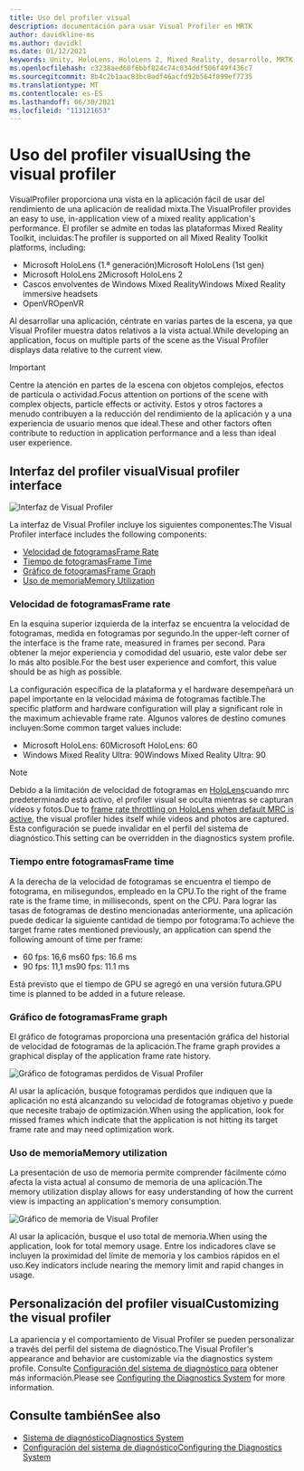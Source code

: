 ```yaml
---
title: Uso del profiler visual
description: documentación para usar Visual Profiler en MRTK
author: davidkline-ms
ms.author: davidkl
ms.date: 01/12/2021
keywords: Unity, HoloLens, HoloLens 2, Mixed Reality, desarrollo, MRTK
ms.openlocfilehash: c3238aed60f6bbf824c74c034ddf506f49f436c7
ms.sourcegitcommit: 8b4c2b1aac83bc8adf46acfd92b564f899ef7735
ms.translationtype: MT
ms.contentlocale: es-ES
ms.lasthandoff: 06/30/2021
ms.locfileid: "113121653"
---
```

# <a name="using-the-visual-profiler"></a><span data-ttu-id="5ef0e-104">Uso del profiler visual</span><span class="sxs-lookup"><span data-stu-id="5ef0e-104">Using the visual profiler</span></span>

<span data-ttu-id="5ef0e-105">VisualProfiler proporciona una vista en la aplicación fácil de usar del rendimiento de una aplicación de realidad mixta.</span><span class="sxs-lookup"><span data-stu-id="5ef0e-105">The VisualProfiler provides an easy to use, in-application view of a mixed reality application's performance.</span></span> <span data-ttu-id="5ef0e-106">El profiler se admite en todas las plataformas Mixed Reality Toolkit, incluidas:</span><span class="sxs-lookup"><span data-stu-id="5ef0e-106">The profiler is supported on all Mixed Reality Toolkit platforms, including:</span></span>

- <span data-ttu-id="5ef0e-107">Microsoft HoloLens (1.ª generación)</span><span class="sxs-lookup"><span data-stu-id="5ef0e-107">Microsoft HoloLens (1st gen)</span></span>
- <span data-ttu-id="5ef0e-108">Microsoft HoloLens 2</span><span class="sxs-lookup"><span data-stu-id="5ef0e-108">Microsoft HoloLens 2</span></span>
- <span data-ttu-id="5ef0e-109">Cascos envolventes de Windows Mixed Reality</span><span class="sxs-lookup"><span data-stu-id="5ef0e-109">Windows Mixed Reality immersive headsets</span></span>
- <span data-ttu-id="5ef0e-110">OpenVR</span><span class="sxs-lookup"><span data-stu-id="5ef0e-110">OpenVR</span></span>

<span data-ttu-id="5ef0e-111">Al desarrollar una aplicación, céntrate en varias partes de la escena, ya que Visual Profiler muestra datos relativos a la vista actual.</span><span class="sxs-lookup"><span data-stu-id="5ef0e-111">While developing an application, focus on multiple parts of the scene as the Visual Profiler displays data relative to the current view.</span></span>

> [!IMPORTANT]
> <span data-ttu-id="5ef0e-112">Centre la atención en partes de la escena con objetos complejos, efectos de partícula o actividad.</span><span class="sxs-lookup"><span data-stu-id="5ef0e-112">Focus attention on portions of the scene with complex objects, particle effects or activity.</span></span> <span data-ttu-id="5ef0e-113">Estos y otros factores a menudo contribuyen a la reducción del rendimiento de la aplicación y a una experiencia de usuario menos que ideal.</span><span class="sxs-lookup"><span data-stu-id="5ef0e-113">These and other factors often contribute to reduction in application performance and a less than ideal user experience.</span></span>

## <a name="visual-profiler-interface"></a><span data-ttu-id="5ef0e-114">Interfaz del profiler visual</span><span class="sxs-lookup"><span data-stu-id="5ef0e-114">Visual profiler interface</span></span>

![Interfaz de Visual Profiler](../images/diagnostics/VisualProfiler.png)

<span data-ttu-id="5ef0e-116">La interfaz de Visual Profiler incluye los siguientes componentes:</span><span class="sxs-lookup"><span data-stu-id="5ef0e-116">The Visual Profiler interface includes the following components:</span></span>

- [<span data-ttu-id="5ef0e-117">Velocidad de fotogramas</span><span class="sxs-lookup"><span data-stu-id="5ef0e-117">Frame Rate</span></span>](#frame-rate)
- [<span data-ttu-id="5ef0e-118">Tiempo de fotogramas</span><span class="sxs-lookup"><span data-stu-id="5ef0e-118">Frame Time</span></span>](#frame-time)
- [<span data-ttu-id="5ef0e-119">Gráfico de fotogramas</span><span class="sxs-lookup"><span data-stu-id="5ef0e-119">Frame Graph</span></span>](#frame-graph)
- [<span data-ttu-id="5ef0e-120">Uso de memoria</span><span class="sxs-lookup"><span data-stu-id="5ef0e-120">Memory Utilization</span></span>](#memory-utilization)

### <a name="frame-rate"></a><span data-ttu-id="5ef0e-121">Velocidad de fotogramas</span><span class="sxs-lookup"><span data-stu-id="5ef0e-121">Frame rate</span></span>

<span data-ttu-id="5ef0e-122">En la esquina superior izquierda de la interfaz se encuentra la velocidad de fotogramas, medida en fotogramas por segundo.</span><span class="sxs-lookup"><span data-stu-id="5ef0e-122">In the upper-left corner of the interface is the frame rate, measured in frames per second.</span></span> <span data-ttu-id="5ef0e-123">Para obtener la mejor experiencia y comodidad del usuario, este valor debe ser lo más alto posible.</span><span class="sxs-lookup"><span data-stu-id="5ef0e-123">For the best user experience and comfort, this value should be as high as possible.</span></span>

<span data-ttu-id="5ef0e-124">La configuración específica de la plataforma y el hardware desempeñará un papel importante en la velocidad máxima de fotogramas factible.</span><span class="sxs-lookup"><span data-stu-id="5ef0e-124">The specific platform and hardware configuration will play a significant role in the maximum achievable frame rate.</span></span> <span data-ttu-id="5ef0e-125">Algunos valores de destino comunes incluyen:</span><span class="sxs-lookup"><span data-stu-id="5ef0e-125">Some common target values include:</span></span>

- <span data-ttu-id="5ef0e-126">Microsoft HoloLens: 60</span><span class="sxs-lookup"><span data-stu-id="5ef0e-126">Microsoft HoloLens: 60</span></span>
- <span data-ttu-id="5ef0e-127">Windows Mixed Reality Ultra: 90</span><span class="sxs-lookup"><span data-stu-id="5ef0e-127">Windows Mixed Reality Ultra: 90</span></span>

> [!NOTE]
> <span data-ttu-id="5ef0e-128">Debido a la limitación de velocidad de fotogramas en [HoloLens](/windows/mixed-reality/mixed-reality-capture-for-developers#what-to-expect-when-mrc-is-enabled-on-hololens)cuando mrc predeterminado está activo, el profiler visual se oculta mientras se capturan vídeos y fotos.</span><span class="sxs-lookup"><span data-stu-id="5ef0e-128">Due to [frame rate throttling on HoloLens when default MRC is active](/windows/mixed-reality/mixed-reality-capture-for-developers#what-to-expect-when-mrc-is-enabled-on-hololens), the visual profiler hides itself while videos and photos are captured.</span></span> <span data-ttu-id="5ef0e-129">Esta configuración se puede invalidar en el perfil del sistema de diagnóstico.</span><span class="sxs-lookup"><span data-stu-id="5ef0e-129">This setting can be overridden in the diagnostics system profile.</span></span>

### <a name="frame-time"></a><span data-ttu-id="5ef0e-130">Tiempo entre fotogramas</span><span class="sxs-lookup"><span data-stu-id="5ef0e-130">Frame time</span></span>

<span data-ttu-id="5ef0e-131">A la derecha de la velocidad de fotogramas se encuentra el tiempo de fotograma, en milisegundos, empleado en la CPU.</span><span class="sxs-lookup"><span data-stu-id="5ef0e-131">To the right of the frame rate is the frame time, in milliseconds, spent on the CPU.</span></span> <span data-ttu-id="5ef0e-132">Para lograr las tasas de fotogramas de destino mencionadas anteriormente, una aplicación puede dedicar la siguiente cantidad de tiempo por fotograma:</span><span class="sxs-lookup"><span data-stu-id="5ef0e-132">To achieve the target frame rates mentioned previously, an application can spend the following amount of time per frame:</span></span>

- <span data-ttu-id="5ef0e-133">60 fps: 16,6 ms</span><span class="sxs-lookup"><span data-stu-id="5ef0e-133">60 fps: 16.6 ms</span></span>
- <span data-ttu-id="5ef0e-134">90 fps: 11,1 ms</span><span class="sxs-lookup"><span data-stu-id="5ef0e-134">90 fps: 11.1 ms</span></span>

<span data-ttu-id="5ef0e-135">Está previsto que el tiempo de GPU se agregó en una versión futura.</span><span class="sxs-lookup"><span data-stu-id="5ef0e-135">GPU time is planned to be added in a future release.</span></span>

### <a name="frame-graph"></a><span data-ttu-id="5ef0e-136">Gráfico de fotogramas</span><span class="sxs-lookup"><span data-stu-id="5ef0e-136">Frame graph</span></span>

<span data-ttu-id="5ef0e-137">El gráfico de fotogramas proporciona una presentación gráfica del historial de velocidad de fotogramas de la aplicación.</span><span class="sxs-lookup"><span data-stu-id="5ef0e-137">The frame graph provides a graphical display of the application frame rate history.</span></span>

![Gráfico de fotogramas perdidos de Visual Profiler](../images/diagnostics/VisualProfilerMissedFrames.png)

<span data-ttu-id="5ef0e-139">Al usar la aplicación, busque fotogramas perdidos que indiquen que la aplicación no está alcanzando su velocidad de fotogramas objetivo y puede que necesite trabajo de optimización.</span><span class="sxs-lookup"><span data-stu-id="5ef0e-139">When using the application, look for missed frames which indicate that the application is not hitting its target frame rate and may need optimization work.</span></span>

### <a name="memory-utilization"></a><span data-ttu-id="5ef0e-140">Uso de memoria</span><span class="sxs-lookup"><span data-stu-id="5ef0e-140">Memory utilization</span></span>

<span data-ttu-id="5ef0e-141">La presentación de uso de memoria permite comprender fácilmente cómo afecta la vista actual al consumo de memoria de una aplicación.</span><span class="sxs-lookup"><span data-stu-id="5ef0e-141">The memory utilization display allows for easy understanding of how the current view is impacting an application's memory consumption.</span></span>

![Gráfico de memoria de Visual Profiler](../images/diagnostics/VisualProfilerMemory.png)

<span data-ttu-id="5ef0e-143">Al usar la aplicación, busque el uso total de memoria.</span><span class="sxs-lookup"><span data-stu-id="5ef0e-143">When using the application, look for total memory usage.</span></span> <span data-ttu-id="5ef0e-144">Entre los indicadores clave se incluyen la proximidad del límite de memoria y los cambios rápidos en el uso.</span><span class="sxs-lookup"><span data-stu-id="5ef0e-144">Key indicators include nearing the memory limit and rapid changes in usage.</span></span>

## <a name="customizing-the-visual-profiler"></a><span data-ttu-id="5ef0e-145">Personalización del profiler visual</span><span class="sxs-lookup"><span data-stu-id="5ef0e-145">Customizing the visual profiler</span></span>

<span data-ttu-id="5ef0e-146">La apariencia y el comportamiento de Visual Profiler se pueden personalizar a través del perfil del sistema de diagnóstico.</span><span class="sxs-lookup"><span data-stu-id="5ef0e-146">The Visual Profiler's appearance and behavior are customizable via the diagnostics system profile.</span></span> <span data-ttu-id="5ef0e-147">Consulte [Configuración del sistema de diagnóstico para](configuring-diagnostics.md) obtener más información.</span><span class="sxs-lookup"><span data-stu-id="5ef0e-147">Please see [Configuring the Diagnostics System](configuring-diagnostics.md) for more information.</span></span>

## <a name="see-also"></a><span data-ttu-id="5ef0e-148">Consulte también</span><span class="sxs-lookup"><span data-stu-id="5ef0e-148">See also</span></span>

- [<span data-ttu-id="5ef0e-149">Sistema de diagnóstico</span><span class="sxs-lookup"><span data-stu-id="5ef0e-149">Diagnostics System</span></span>](diagnostics-system-getting-started.md)
- [<span data-ttu-id="5ef0e-150">Configuración del sistema de diagnóstico</span><span class="sxs-lookup"><span data-stu-id="5ef0e-150">Configuring the Diagnostics System</span></span>](configuring-diagnostics.md)